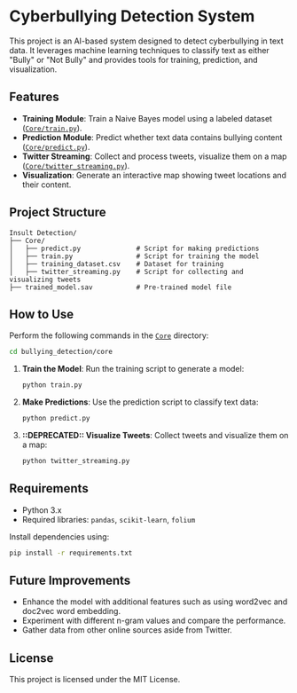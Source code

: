 # Cyberbullying Detection System

This project is an AI-based system designed to detect cyberbullying in text data. It leverages machine learning techniques to classify text as either "Bully" or "Not Bully" and provides tools for training, prediction, and visualization.

## Features
- **Training Module**: Train a Naive Bayes model using a labeled dataset ([`Core/train.py`](bullying_detection/core/train.py)).
- **Prediction Module**: Predict whether text data contains bullying content ([`Core/predict.py`](bullying_detection/core/predict.py)).
- **Twitter Streaming**: Collect and process tweets, visualize them on a map ([`Core/twitter_streaming.py`](bullying_detection/core/twitter_streaming.py)).
- **Visualization**: Generate an interactive map showing tweet locations and their content.

## Project Structure
```
Insult Detection/
├── Core/
│   ├── predict.py              # Script for making predictions
│   ├── train.py                # Script for training the model
│   ├── training_dataset.csv    # Dataset for training
│   ├── twitter_streaming.py    # Script for collecting and visualizing tweets
├── trained_model.sav           # Pre-trained model file
```

## How to Use

Perform the following commands in the [`Core`](bullying_detection/core) directory:
```bash
cd bullying_detection/core
```

1. **Train the Model**:
   Run the training script to generate a model:
   ```bash
   python train.py
   ```

2. **Make Predictions**:
   Use the prediction script to classify text data:
   ```bash
   python predict.py
   ```

3. **::DEPRECATED:: Visualize Tweets**:
   Collect tweets and visualize them on a map:
   ```bash
   python twitter_streaming.py
   ```

## Requirements
- Python 3.x
- Required libraries: `pandas`, `scikit-learn`, `folium`

Install dependencies using:
```bash
pip install -r requirements.txt
```

## Future Improvements
- Enhance the model with additional features such as using word2vec and doc2vec word embedding.
- Experiment with different n-gram values and compare the performance.
- Gather data from other online sources aside from Twitter.

## License
This project is licensed under the MIT License.
